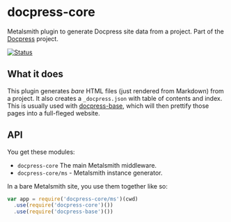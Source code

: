 # docpress-core

Metalsmith plugin to generate Docpress site data from a project. Part of the [Docpress] project.

[![Status](https://travis-ci.org/docpress/docpress-core.svg?branch=master)](https://travis-ci.org/docpress/docpress-core "See test builds")

## What it does

This plugin generates _bare_ HTML files (just rendered from Markdown) from a project. It also creates a `_docpress.json` with table of contents and index. This is usually used with [docpress-base], which will then prettify those pages into a full-fleged website.

## API

You get these modules:

- `docpress-core` The main Metalsmith middleware.
- `docpress-core/ms` - Metalsmith instance generator.

In a bare Metalsmith site, you use them together like so:

```js
var app = require('docpress-core/ms')(cwd)
  .use(require('docpress-core')())
  .use(require('docpress-base')())
```

[Docpress]: https://github.com/docpress/docpress
[docpress-base]: https://github.com/docpress/docpress-base
